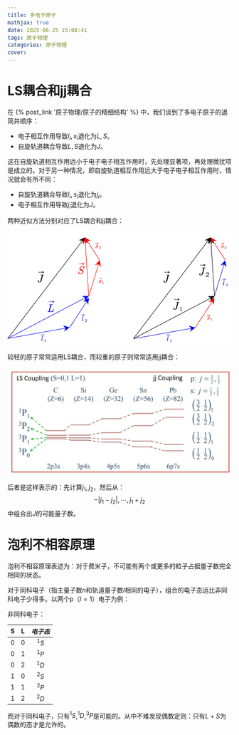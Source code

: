 ```yaml
---
title: 多电子原子
mathjax: true
date: 2025-06-25 15:08:41
tags: 原子物理
categories: 原子物理
cover:
---
```


# LS耦合和jj耦合

在 {% post_link '原子物理/原子的精细结构' %} 中，我们谈到了多电子原子的退简并顺序：
- 电子相互作用导致$l_i,s_i$退化为$L,S$。
- 自旋轨道耦合导致$L,S$退化为$J$。

这在自旋轨道相互作用远小于电子电子相互作用时，先处理显著项，再处理微扰项是成立的。对于另一种情况，即自旋轨道相互作用远大于电子电子相互作用时，情况就会有所不同：
- 自旋轨道耦合导致$l_i,s_i$退化为$j_i$。
- 电子相互作用导致$j_i$退化为$J$。

两种近似方法分别对应了LS耦合和jj耦合：

![alt](\img\原子物理\LSjj.png)

较轻的原子常常适用LS耦合，而较重的原子则常常适用jj耦合：

![alt](\img\原子物理\LSjj2.jpg)

后者是这样表示的：先计算$j_1,j_2$，然后从：
$$-|j_1-j_2|,\cdots,j_1+j_2$$
中组合出$J$的可能量子数。

# 泡利不相容原理

泡利不相容原理表述为：对于费米子，不可能有两个或更多的粒子占据量子数完全相同的状态。

对于同科电子（指主量子数$n$和轨道量子数$l$相同的电子），组合的电子态远比非同科电子少得多。以两个p（$l=1$）电子为例：

非同科电子：

| S | L | $电子态$ |
|:-: | :-: | :----: |
| 0 | 0 | $^1S$ |
| 0 | 1 | $^1P$ |
| 0 | 2 | $^1D$ |
| 1 | 0 | $^2S$ |
| 1 | 1 | $^2P$ |
| 1 | 2 | $^2D$ |

而对于同科电子，只有$^1S$,$^1D$,$^3P$是可能的。从中不难发现偶数定则：只有$L+S$为偶数的态才是允许的。

